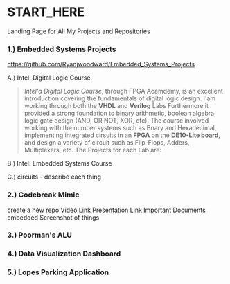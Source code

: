 # START_HERE
Landing Page for All My Projects and Repositories


### 1.) Embedded Systems Projects
  https://github.com/Ryanjwoodward/Embedded_Systems_Projects
  
  A.) Intel: Digital Logic Course
    
> _Intel'a Digital Logic Course_, through FPGA Acamdemy, is an excellent introduction covering the fundamentals of digital logic design. I'am working through both the **VHDL** and **Verilog** Labs Furthermore it provided a strong foundation to binary arithmetic, boolean algebra, logic gate design (AND, OR NOT, XOR, etc). The course involved working with the number systems such as Bnary and Hexadecimal, implementing integrated cirsuits in an **FPGA** on the **DE10-Lite board**, and  design a variety of circuit such as Flip-Flops, Adders, Multiplexers, etc. 
> The Projects for each Lab are: 
 
  B.) Intel: Embedded Systems Course
 
  C.) circuits
    - describe each thing
   
### 2.) Codebreak Mimic 
create a new repo
  Video Link
  Presentation Link
  Important Documents embedded
  Screenshot of things
  
### 3.) Poorman's ALU


### 4.) Data Visualization Dashboard

### 5.) Lopes Parking Application
